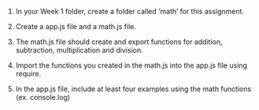 <!-- Assignment instructions -->

1. In your Week 1 folder, create a folder called ‘math’ for this assignment.

2. Create a app.js file and a math.js file.

3. The math.js file should create and export functions for addition, subtraction, multiplication and division.

4. Import the functions you created in the math.js into the app.js file using require.

5. In the app.js file, include at least four examples using the math functions (ex. console.log)
